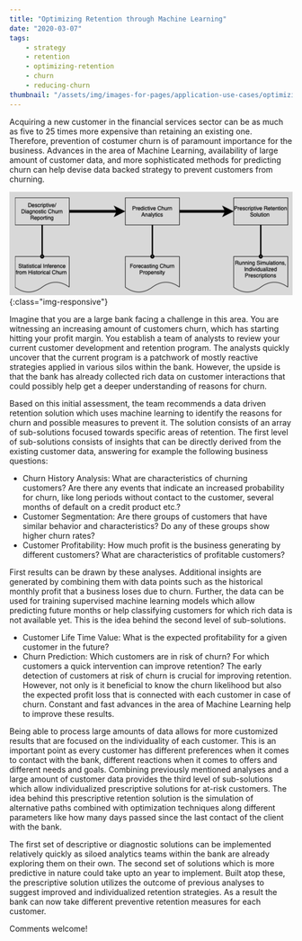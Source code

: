 ```yaml
---
title: "Optimizing Retention through Machine Learning"
date: "2020-03-07"
tags:
    - strategy
    - retention
    - optimizing-retention
    - churn
    - reducing-churn
thumbnail: "/assets/img/images-for-pages/application-use-cases/optimizing-retention.png"
---
```

Acquiring a new customer in the financial services sector can be as much as five to 25 times more expensive than retaining an existing one. Therefore, prevention of costumer churn is of paramount importance for the business.  Advances in the area of Machine Learning, availability of large amount of customer data, and more sophisticated methods for predicting churn can help devise data backed strategy to prevent customers from churning.

![Optimizing Retention - A strategy to enhance customer loyalty and reduce churn](/assets/img/images-for-pages/application-use-cases/optimizing-retention.png){:class="img-responsive"}

Imagine that you are a large bank facing a challenge in this area. You are witnessing an increasing amount of customers churn, which has starting hitting your profit margin. You establish a team of analysts to review your current customer development and retention program. The analysts quickly uncover that the current program is a patchwork of mostly reactive strategies applied in various silos within the bank. However, the upside is that the bank has already collected rich data on customer interactions that could possibly help get a deeper understanding of reasons for churn. 

Based on this initial assessment, the team recommends a data driven retention solution which uses machine learning to identify the reasons for churn and possible measures to prevent it. The solution consists of an array of sub-solutions focused towards specific areas of retention. The first level of sub-solutions consists of insights that can be directly derived from the existing customer data, answering for example the following business questions:
* Churn History Analysis: What are characteristics of churning customers? Are there any events that indicate an increased probability for churn, like long periods without contact to the customer, several months of default on a credit product etc.?
* Customer Segmentation: Are there groups of customers that have similar behavior and characteristics? Do any of these groups show higher churn rates?
* Customer Profitability: How much profit is the business generating by different customers? What are characteristics of profitable customers? 

First results can be drawn by these analyses. Additional insights are generated by combining them with data points such as the historical monthly profit that a business loses due to churn. Further, the data can be used for training supervised machine learning models which allow predicting future months or help classifying customers for which rich data is not available yet. This is the idea behind the second level of sub-solutions.
* Customer Life Time Value: What is the expected profitability for a given customer in the future?
* Churn Prediction: Which customers are in risk of churn? For which customers a quick intervention can improve retention?
The early detection of customers at risk of churn is crucial for improving retention. However, not only is it beneficial to know the churn likelihood but also the expected profit loss that is connected with each customer in case of churn. Constant and fast advances in the area of Machine Learning help to improve these results. 

Being able to process large amounts of data allows for more customized results that are focused on the individuality of each customer. This is an important point as every customer has different preferences when it comes to contact with the bank, different reactions when it comes to offers and different needs and goals. Combining previously mentioned analyses and a large amount of customer data provides the third level of sub-solutions which allow individualized prescriptive solutions for at-risk customers. The idea behind this prescriptive retention solution is the simulation of alternative paths combined with optimization techniques along different parameters like how many days passed since the last contact of the client with the bank. 

The first set of descriptive or diagnostic solutions can be implemented relatively quickly as siloed analytics teams within the bank are already exploring them on their own. The second set of solutions which is more predictive in nature could take upto an year to implement. Built atop these, the prescriptive solution utilizes the outcome of previous analyses to suggest improved and individualized retention strategies. As a result the bank can now take different preventive retention measures for each customer. 

Comments welcome!